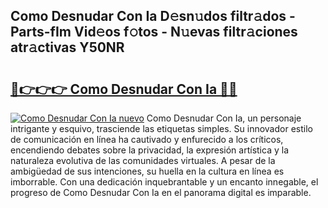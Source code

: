 ## Como Desnudar Con Ia D𝚎sn𝚞dos filtr𝚊dos - Parts-fIm Vid𝚎os f𝚘tos - N𝚞evas filtr𝚊ciones atr𝚊ctivas Y50NR

# <h2><a href="http://mb756n.tromn.icu/?c=Como+Desnudar+Con+Ia">🔗👉👉👉 Como Desnudar Con Ia 🔗🔗</a></h2>

[![Como Desnudar Con Ia nuevo](https://i.imgur.com/pEAQMta.gif)](http://mb756n.tromn.icu/?c=Como+Desnudar+Con+Ia)
Como Desnudar Con Ia, un personaje intrigante y esquivo, trasciende las etiquetas simples. Su innovador estilo de comunicación en línea ha cautivado y enfurecido a los críticos, encendiendo debates sobre la privacidad, la expresión artística y la naturaleza evolutiva de las comunidades virtuales. A pesar de la ambigüedad de sus intenciones, su huella en la cultura en línea es imborrable. Con una dedicación inquebrantable y un encanto innegable, el progreso de Como Desnudar Con Ia en el panorama digital es imparable.
